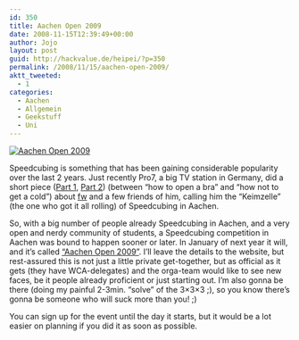 ```yaml
---
id: 350
title: Aachen Open 2009
date: 2008-11-15T12:39:49+00:00
author: Jojo
layout: post
guid: http://hackvalue.de/heipei/?p=350
permalink: /2008/11/15/aachen-open-2009/
aktt_tweeted:
  - 1
categories:
  - Aachen
  - Allgemein
  - Geekstuff
  - Uni
---
```

[<img src="/weblog/aachen_open.png" alt="Aachen Open 2009" class="aligncenter" />](http://aachen.speedcubing.com/)
  
Speedcubing is something that has been gaining considerable popularity over the last 2 years. Just recently Pro7, a big TV station in Germany, did a short piece ([Part 1](http://www.youtube.com/watch?v=6SkVJv7SZtM), [Part 2](http://www.youtube.com/watch?v=wBzyJ4mBU-4)) (between &#8220;how to open a bra&#8221; and &#8220;how not to get a cold&#8221;) about [fw](http://hackvalue.de) and a few friends of him, calling him the &#8220;Keimzelle&#8221; (the one who got it all rolling) of Speedcubing in Aachen.
  
So, with a big number of people already Speedcubing in Aachen, and a very open and nerdy community of students, a Speedcubing competition in Aachen was bound to happen sooner or later. In January of next year it will, and it&#8217;s called [&#8220;Aachen Open 2009&#8221;](http://aachen.speedcubing.com/). I&#8217;ll leave the details to the website, but rest-assured this is not just a little private get-together, but as official as it gets (they have WCA-delegates) and the orga-team would like to see new faces, be it people already proficient or just starting out. I&#8217;m also gonna be there (doing my painful 2-3min. &#8220;solve&#8221; of the 3&#215;3&#215;3 ;), so you know there&#8217;s gonna be someone who will suck more than you! ;)
  
You can sign up for the event until the day it starts, but it would be a lot easier on planning if you did it as soon as possible.